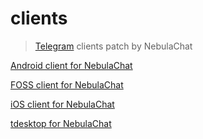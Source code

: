 # clients
> [Telegram](https://telegram.org) clients patch by NebulaChat

[Android client for NebulaChat](Telegram-Android)

[FOSS client for NebulaChat](Telegram-FOSS)

[iOS client for NebulaChat](Telegram-iOS)

[tdesktop for NebulaChat](tdesktop)

